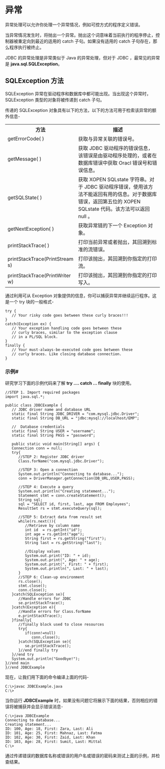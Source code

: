 # 异常

异常处理可以允许你处理一个异常情况，例如可控方式的程序定义错误。

当异常情况发生时，将抛出一个异常。抛出这个词意味着当前执行的程序停止，控制器被重定向到最近的适用的 catch 子句。如果没有适用的 catch  子句存在，那么程序执行被终止。

JDBC 的异常处理是非常类似于 Java 的异常处理，但对于 JDBC ，最常见的异常是 **java.sql.SQLException**。

## SQLException 方法

SQLException 异常在驱动程序和数据库中都可能出现。当出现这个异常时， SQLException 类型的对象将被传递到 catch 子句。

传递的 SQLException 对象具有以下的方法，以下的方法可用于检索该异常的额外信息-

<table class="table table-bordered">
<tr>
<th style="width:42%">方法</th>
<th style="width:58%">描述</th>
</tr>
<tr>
<td>getErrorCode( )</td>
<td>获取与异常关联的错误号。</td>
</tr>
<tr>
<td>getMessage( )</td>
<td>获取 JDBC 驱动程序的错误信息，该错误是由驱动程序处理的，或者在数据库错误中获取 Oracl 错误号和错误信息。</td>
</tr>
<tr>
<td>getSQLState( )</td>
<td>获取 XOPEN SQLstate 字符串。对于 JDBC 驱动程序错误，使用该方法不能返回有用的信息。对于数据库错误，返回第五位的 XOPEN SQLstate 代码。该方法可以返回 null 。</td>
</tr>
<tr>
<td>getNextException( )</td>
<td>获取异常链的下一个 Exception 对象。</td>
</tr>
<tr>
<td>printStackTrace( )</td>
<td>打印当前异常或者抛出，其回溯到标准的流错误。</td>
</tr>
<tr>
<td>printStackTrace(PrintStream s)</td>
<td>打印该抛出，其回溯到你指定的打印流。</td>
</tr>
<tr>
<td>printStackTrace(PrintWriter w)</td>
<td>打印该抛出，其回溯到你指定的打印写入。</td>
</tr>
</table>

通过利用可从 Exception 对象提供的信息，你可以捕获异常并继续运行程序。这是一个 try 块的一般格式-

```
try {
   // Your risky code goes between these curly braces!!!
}
catch(Exception ex) {
   // Your exception handling code goes between these 
   // curly braces, similar to the exception clause 
   // in a PL/SQL block.
}
finally {
   // Your must-always-be-executed code goes between these 
   // curly braces. Like closing database connection.
}
```

### 示例#

研究学习下面的示例代码来了解 **try .... catch ... finally** 块的使用。

```
//STEP 1. Import required packages
import java.sql.*;

public class JDBCExample {
   // JDBC driver name and database URL
   static final String JDBC_DRIVER = "com.mysql.jdbc.Driver";  
   static final String DB_URL = "jdbc:mysql://localhost/EMP";

   //  Database credentials
   static final String USER = "username";
   static final String PASS = "password";
   
   public static void main(String[] args) {
   Connection conn = null;
   try{
      //STEP 2: Register JDBC driver
      Class.forName("com.mysql.jdbc.Driver");

      //STEP 3: Open a connection
      System.out.println("Connecting to database...");
      conn = DriverManager.getConnection(DB_URL,USER,PASS);

      //STEP 4: Execute a query
      System.out.println("Creating statement...");
      Statement stmt = conn.createStatement();
      String sql;
      sql = "SELECT id, first, last, age FROM Employees";
      ResultSet rs = stmt.executeQuery(sql);

      //STEP 5: Extract data from result set
      while(rs.next()){
         //Retrieve by column name
         int id  = rs.getInt("id");
         int age = rs.getInt("age");
         String first = rs.getString("first");
         String last = rs.getString("last");

         //Display values
         System.out.print("ID: " + id);
         System.out.print(", Age: " + age);
         System.out.print(", First: " + first);
         System.out.println(", Last: " + last);
      }
      //STEP 6: Clean-up environment
      rs.close();
      stmt.close();
      conn.close();
   }catch(SQLException se){
      //Handle errors for JDBC
      se.printStackTrace();
   }catch(Exception e){
      //Handle errors for Class.forName
      e.printStackTrace();
   }finally{
      //finally block used to close resources
      try{
         if(conn!=null)
            conn.close();
      }catch(SQLException se){
         se.printStackTrace();
      }//end finally try
   }//end try
   System.out.println("Goodbye!");
}//end main
}//end JDBCExample
```

现在，让我们用下面的命令编译上面的代码-

```
C:\>javac JDBCExample.java
C:\>
```

当你运行 **JDBCExample** 时，如果没有问题它将展示下面的结果，否则相应的错误将被捕获并会显示错误消息-

```
C:\>java JDBCExample
Connecting to database...
Creating statement...
ID: 100, Age: 18, First: Zara, Last: Ali
ID: 101, Age: 25, First: Mahnaz, Last: Fatma
ID: 102, Age: 30, First: Zaid, Last: Khan
ID: 103, Age: 28, First: Sumit, Last: Mittal
C:\>
```

通过传递错误的数据库名称或错误的用户名或错误的密码来测试上面的示例，并检查结果。
